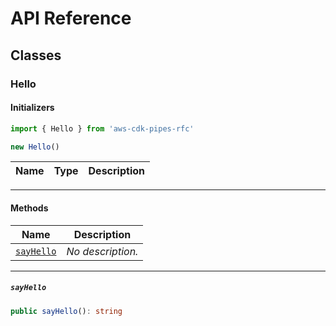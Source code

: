 # API Reference <a name="API Reference" id="api-reference"></a>



## Classes <a name="Classes" id="Classes"></a>

### Hello <a name="Hello" id="aws-cdk-pipes-rfc.Hello"></a>

#### Initializers <a name="Initializers" id="aws-cdk-pipes-rfc.Hello.Initializer"></a>

```typescript
import { Hello } from 'aws-cdk-pipes-rfc'

new Hello()
```

| **Name** | **Type** | **Description** |
| --- | --- | --- |

---

#### Methods <a name="Methods" id="Methods"></a>

| **Name** | **Description** |
| --- | --- |
| <code><a href="#aws-cdk-pipes-rfc.Hello.sayHello">sayHello</a></code> | *No description.* |

---

##### `sayHello` <a name="sayHello" id="aws-cdk-pipes-rfc.Hello.sayHello"></a>

```typescript
public sayHello(): string
```





